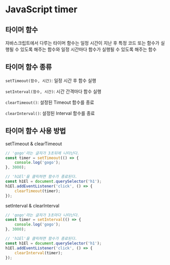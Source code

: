# JavaScript timer

## 타이머 함수

자바스크립트에서 다루는 타이머 함수는 일정 시간이 지난 후 특정 코드 또는 함수가 실행될 수 있도록 해주는 함수와 일정 시간마다 함수가 실행될 수 있도록 해주는 함수

## 타이머 함수 종류

`setTimeout(함수, 시간)`: 일정 시간 후 함수 실행

`setInterval(함수, 시간)`: 시간 간격마다 함수 실행

`clearTimeout()`: 설정된 Timeout 함수를 종료

`clearInterval()`: 설정된 Interval 함수를 종료

## 타이머 함수 사용 방법

setTimeout & clearTimeout

```js
// 'gogo'라는 글자가 3초뒤에 나타난다.
const timer = setTimeout(() => {
    console.log('gogo');
}, 3000);
```

```js
// 'h1El'을 클릭하면 함수가 종료된다.
const h1El = document.querySelector('h1');
h1El.addEventListener('click', () => {
    clearTimeout(timer);
});
```

setInterval & clearInterval

```js
// 'gogo'라는 글자가 3초마다 나타난다.
const timer = setInterval(() => {
    console.log('gogo');
}, 3000);

// 'h1El'을 클릭하면 함수가 종료된다.
const h1El = document.querySelector('h1');
h1El.addEventListener('click', () => {
    clearInterval(timer);
});
```

